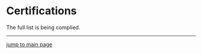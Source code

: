 # Certifications

The full list is being complied.


---
[jump to main page](https://mabubakarriaz.github.io)